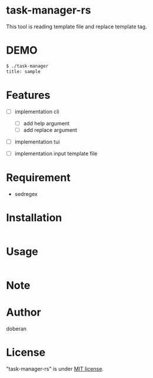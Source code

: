 # task-manager-rs

This tool is reading template file and replace template tag.

# DEMO

```bash
$ ./task-manager
title: sample
```

# Features

- [ ] implementation cli
  - [ ] add help argument
  - [ ] add replace argument
- [ ] implementation tui
- [ ] implementation input template file


# Requirement

* sedregex

# Installation

```bash

```

# Usage

```bash
```

# Note

# Author

doberan

# License

"task-manager-rs" is under [MIT license](https://en.wikipedia.org/wiki/MIT_License).